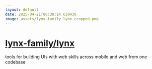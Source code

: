 ```yaml
---
layout: default
date: 2025-04-21T00:38:14.630430
image: assets/lynx-family_lynx_cropped.png
---
```


# [lynx-family/lynx](https://github.com/lynx-family/lynx)

tools for building UIs with web skills across mobile and web from one codebase
